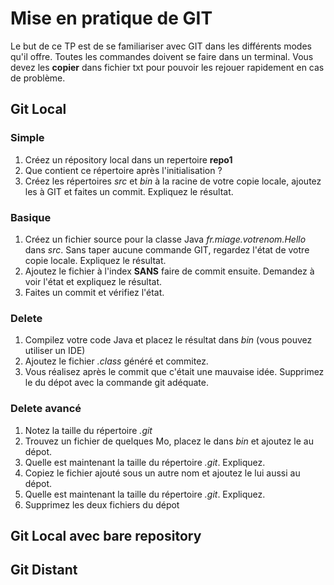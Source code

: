 # Mise en pratique de GIT
Le but de ce TP est de se familiariser avec GIT dans les différents modes qu'il offre. Toutes les commandes doivent se faire dans un terminal. Vous devez les **copier** dans fichier txt pour pouvoir les rejouer rapidement en cas de problème.

## Git Local
### Simple
1. Créez un répository local dans un repertoire __repo1__
2. Que contient ce répertoire après l'initialisation ?
3. Créez les répertoires _src_ et _bin_ à la racine de votre copie locale, ajoutez les à GIT et faites un commit. Expliquez le résultat.

### Basique
1. Créez un fichier source pour la classe Java _fr.miage.votrenom.Hello_ dans _src_. Sans taper aucune commande GIT, regardez l'état de votre copie locale. Expliquez le résultat.
2. Ajoutez le fichier à l'index __SANS__ faire de commit ensuite. Demandez à voir l'état et expliquez le résultat.
3. Faites un commit et vérifiez l'état.

### Delete
1. Compilez votre code Java et placez le résultat dans _bin_  (vous pouvez utiliser un IDE)
2. Ajoutez le fichier _.class_ généré et commitez.
3. Vous réalisez après le commit que c'était une mauvaise idée. Supprimez le du dépot avec la commande git adéquate. 

### Delete avancé
1. Notez la taille du répertoire _.git_
2. Trouvez un fichier de quelques Mo, placez le dans _bin_ et ajoutez le au dépot.
3. Quelle est maintenant la taille du répertoire _.git_. Expliquez.
4. Copiez le fichier ajouté sous un autre nom et ajoutez le lui aussi au dépot.
5. Quelle est maintenant la taille du répertoire _.git_. Expliquez.
6. Supprimez les deux fichiers du dépot


## Git Local avec bare repository


## Git Distant

